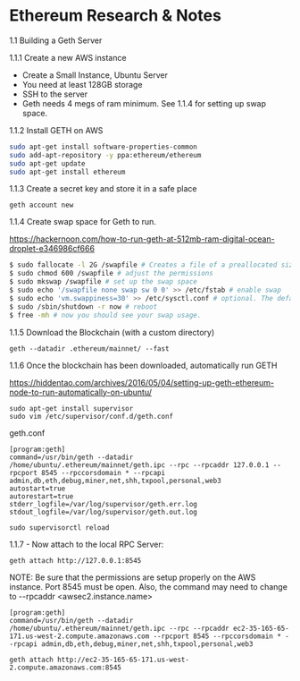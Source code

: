# Ethereum Research & Notes

1.1 Building a Geth Server

1.1.1 Create a new AWS instance

 - Create a Small Instance, Ubuntu Server
 - You need at least 128GB storage
 - SSH to the server
 - Geth needs 4 megs of ram minimum. See 1.1.4 for setting up swap space.

1.1.2 Install GETH on AWS

```bash
sudo apt-get install software-properties-common
sudo add-apt-repository -y ppa:ethereum/ethereum
sudo apt-get update
sudo apt-get install ethereum
```

1.1.3 Create a secret key and store it in a safe place

```
geth account new
```

1.1.4 Create swap space for Geth to run.

https://hackernoon.com/how-to-run-geth-at-512mb-ram-digital-ocean-droplet-e346986cf666
```bash
$ sudo fallocate -l 2G /swapfile # Creates a file of a preallocated size 
$ sudo chmod 600 /swapfile # adjust the permissions 
$ sudo mkswap /swapfile # set up the swap space 
$ sudo echo '/swapfile none swap sw 0 0' >> /etc/fstab # enable swap 
$ sudo echo 'vm.swappiness=30' >> /etc/sysctl.conf # optional. The default swappiness (i.e. system willingness to use swap) is 60. You can set it to 30 if you care. As swap gradually kills SDDs. In my experience 30 is enough and it feels more eco-friendly. 
$ sudo /sbin/shutdown -r now # reboot 
$ free -mh # now you should see your swap usage.
```




1.1.5 Download the Blockchain (with a custom directory)

```
geth --datadir .ethereum/mainnet/ --fast
```

1.1.6 Once the blockchain has been downloaded, automatically run GETH

https://hiddentao.com/archives/2016/05/04/setting-up-geth-ethereum-node-to-run-automatically-on-ubuntu/
```
sudo apt-get install supervisor 
sudo vim /etc/supervisor/conf.d/geth.conf
```

geth.conf
```
[program:geth]
command=/usr/bin/geth --datadir /home/ubuntu/.ethereum/mainnet/geth.ipc --rpc --rpcaddr 127.0.0.1 --rpcport 8545 --rpccorsdomain * --rpcapi admin,db,eth,debug,miner,net,shh,txpool,personal,web3
autostart=true  
autorestart=true  
stderr_logfile=/var/log/supervisor/geth.err.log  
stdout_logfile=/var/log/supervisor/geth.out.log  
```

```
sudo supervisorctl reload  
```

1.1.7 - Now attach to the local RPC Server:
```
geth attach http://127.0.0.1:8545
```

NOTE: Be sure that the permissions are setup properly on the AWS instance. Port 8545 must be open.  Also, the command may need to change to --rpcaddr <awsec2.instance.name>

```
[program:geth]
command=/usr/bin/geth --datadir /home/ubuntu/.ethereum/mainnet/geth.ipc --rpc --rpcaddr ec2-35-165-65-171.us-west-2.compute.amazonaws.com --rpcport 8545 --rpccorsdomain * --rpcapi admin,db,eth,debug,miner,net,shh,txpool,personal,web3

geth attach http://ec2-35-165-65-171.us-west-2.compute.amazonaws.com:8545

```

